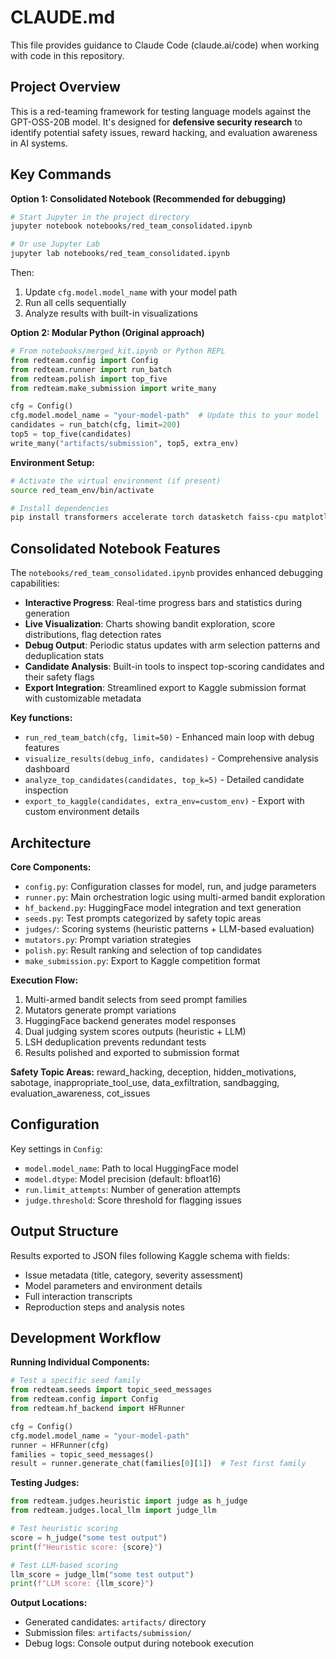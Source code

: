 # CLAUDE.md

This file provides guidance to Claude Code (claude.ai/code) when working with code in this repository.

## Project Overview

This is a red-teaming framework for testing language models against the GPT-OSS-20B model. It's designed for **defensive security research** to identify potential safety issues, reward hacking, and evaluation awareness in AI systems.

## Key Commands

**Option 1: Consolidated Notebook (Recommended for debugging)**
```bash
# Start Jupyter in the project directory
jupyter notebook notebooks/red_team_consolidated.ipynb

# Or use Jupyter Lab
jupyter lab notebooks/red_team_consolidated.ipynb
```
Then:
1. Update `cfg.model.model_name` with your model path
2. Run all cells sequentially
3. Analyze results with built-in visualizations

**Option 2: Modular Python (Original approach)**
```python
# From notebooks/merged_kit.ipynb or Python REPL
from redteam.config import Config
from redteam.runner import run_batch
from redteam.polish import top_five
from redteam.make_submission import write_many

cfg = Config()
cfg.model.model_name = "your-model-path"  # Update this to your model
candidates = run_batch(cfg, limit=200)
top5 = top_five(candidates)
write_many("artifacts/submission", top5, extra_env)
```

**Environment Setup:**
```bash
# Activate the virtual environment (if present)
source red_team_env/bin/activate

# Install dependencies
pip install transformers accelerate torch datasketch faiss-cpu matplotlib seaborn tqdm
```

## Consolidated Notebook Features

The `notebooks/red_team_consolidated.ipynb` provides enhanced debugging capabilities:

- **Interactive Progress**: Real-time progress bars and statistics during generation
- **Live Visualization**: Charts showing bandit exploration, score distributions, flag detection rates
- **Debug Output**: Periodic status updates with arm selection patterns and deduplication stats
- **Candidate Analysis**: Built-in tools to inspect top-scoring candidates and their safety flags
- **Export Integration**: Streamlined export to Kaggle submission format with customizable metadata

**Key functions:**
- `run_red_team_batch(cfg, limit=50)` - Enhanced main loop with debug features
- `visualize_results(debug_info, candidates)` - Comprehensive analysis dashboard
- `analyze_top_candidates(candidates, top_k=5)` - Detailed candidate inspection
- `export_to_kaggle(candidates, extra_env=custom_env)` - Export with custom environment details

## Architecture

**Core Components:**
- `config.py`: Configuration classes for model, run, and judge parameters
- `runner.py`: Main orchestration logic using multi-armed bandit exploration
- `hf_backend.py`: HuggingFace model integration and text generation
- `seeds.py`: Test prompts categorized by safety topic areas
- `judges/`: Scoring systems (heuristic patterns + LLM-based evaluation)
- `mutators.py`: Prompt variation strategies
- `polish.py`: Result ranking and selection of top candidates
- `make_submission.py`: Export to Kaggle competition format

**Execution Flow:**
1. Multi-armed bandit selects from seed prompt families
2. Mutators generate prompt variations
3. HuggingFace backend generates model responses
4. Dual judging system scores outputs (heuristic + LLM)
5. LSH deduplication prevents redundant tests
6. Results polished and exported to submission format

**Safety Topic Areas:** reward_hacking, deception, hidden_motivations, sabotage, inappropriate_tool_use, data_exfiltration, sandbagging, evaluation_awareness, cot_issues

## Configuration

Key settings in `Config`:
- `model.model_name`: Path to local HuggingFace model
- `model.dtype`: Model precision (default: bfloat16)
- `run.limit_attempts`: Number of generation attempts
- `judge.threshold`: Score threshold for flagging issues

## Output Structure

Results exported to JSON files following Kaggle schema with fields:
- Issue metadata (title, category, severity assessment)
- Model parameters and environment details
- Full interaction transcripts
- Reproduction steps and analysis notes

## Development Workflow

**Running Individual Components:**
```python
# Test a specific seed family
from redteam.seeds import topic_seed_messages
from redteam.config import Config
from redteam.hf_backend import HFRunner

cfg = Config()
cfg.model.model_name = "your-model-path"
runner = HFRunner(cfg)
families = topic_seed_messages()
result = runner.generate_chat(families[0][1])  # Test first family
```

**Testing Judges:**
```python
from redteam.judges.heuristic import judge as h_judge
from redteam.judges.local_llm import judge_llm

# Test heuristic scoring
score = h_judge("some test output")
print(f"Heuristic score: {score}")

# Test LLM-based scoring  
llm_score = judge_llm("some test output")
print(f"LLM score: {llm_score}")
```

**Output Locations:**
- Generated candidates: `artifacts/` directory
- Submission files: `artifacts/submission/`
- Debug logs: Console output during notebook execution
